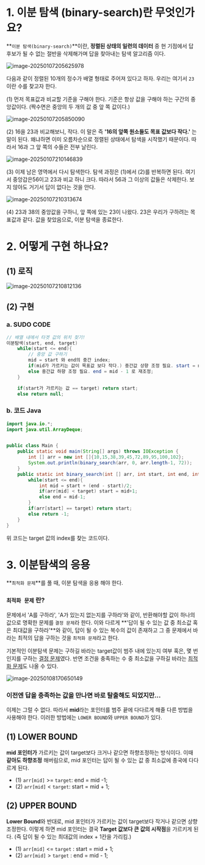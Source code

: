 # 1. 이분 탐색 (binary-search)란 무엇인가요?

**`이분 탐색(binary-search)`**이란, **정렬된 상태의 일련의 데이터** 중 현 기점에서 답 후보가 될 수 없는 절반을 삭제해가며 답을 찾아내는 탐색 알고리즘 이다. 

![image-20250107205625978](../../../../Documents/GitHub/dalcheonroadhead-github-blog/dalcheonroadhead.github.io/images/022_이분탐색/image-20250107205625978.png)

다음과 같이 정렬된 10개의 정수가 배열 형태로 주어져 있다고 하자. 우리는 여기서 `23`이란 수를 찾고자 한다.

(1) 먼저 목표값과 비교할 기준을 구해야 한다. 기준은 항상 값을 구해야 하는 구간의 중앙값이다. (짝수면은 중앙의 두 개의 값 중 앞 쪽 값이다.)

![image-20250107205850090](../../../../Documents/GitHub/dalcheonroadhead-github-blog/dalcheonroadhead.github.io/images/022_이분탐색/image-20250107205850090.png)

(2) 16을 23과 비교해보니, 작다. 이 말은 즉 **'16의 앞쪽 원소들도 목표 값보다 작다.'** 는 말이 된다. 왜냐하면 이미 오름차순으로 정렬된 상태에서 탐색을 시작했기 때문이다. 따라서 16과 그 앞 쪽의 수들은 전부 날린다. 

![image-20250107210146839](../../../../Documents/GitHub/dalcheonroadhead-github-blog/dalcheonroadhead.github.io/images/022_이분탐색/image-20250107210146839.png)

(3) 이제 남은 영역에서 다시 탐색한다. 탐색 과정은 (1)에서 (2)를 반복하면 된다. 여기서 중앙갑은56이고 23과 비교 하니 크다. 따라서 56과 그 이상의 값들은 삭제한다. 보지 않아도 거기서 답이 없다는 것을 안다.

![image-20250107210313674](../../../../Documents/GitHub/dalcheonroadhead-github-blog/dalcheonroadhead.github.io/images/022_이분탐색/image-20250107210313674.png)

(4) 23과 38의 중앙값을 구하니, 앞 쪽에 있는 23이 나왔다. 23은 우리가 구하려는 목표값과 같다. 값을 찾았음으로, 이분 탐색을 종료한다.

# 2. 어떻게 구현 하나요?

## (1) 로직

![image-20250107210812136](../../../../Documents/GitHub/dalcheonroadhead-github-blog/dalcheonroadhead.github.io/images/022_이분탐색/image-20250107210812136.png)

## (2) 구현  

### a. SUDO CODE

```java
// 배열 내에서 타겟 값의 위치 찾기!
이분탐색(start, end, target)
    while(start <= end){
        // 중앙 값 구하기
        mid = start 와 end의 중간 index;
        if(mid가 가르키는 값이 목표값 보다 작다.) 중간값 상향 조정 필요. start = mid + 1 로 재조정;
        else 중간값 하향 조정 필요. end = mid - 1 로 재조정;
    }

	if(start가 가르키는 값 == target) return start;
	else return null;
```

### b. 코드 Java

```java
import java.io.*;
import java.util.ArrayDeque;


public class Main {
    public static void main(String[] args) throws IOException {
        int [] arr = new int []{10,15,38,39,45,72,89,95,100,102};
        System.out.println(binary_search(arr, 0, arr.length-1, 72));
    }
    public static int binary_search(int [] arr, int start, int end, int target){
        while(start <= end){
            int mid = start + (end - start)/2;
            if(arr[mid] < target) start = mid+1;
            else end = mid-1;
        }
        if(arr[start] == target) return start;
        else return -1;
    }
}
```

위 코드는 target 값의 index를 찾는 코드이다.

# 3. 이분탐색의 응용 

**`최적화 문제`**를 풀 때, 이분 탐색을 응용 해야 한다.

### `최적화 문제` 란?

문제에서 'A를 구하라', 'A가 있는지 없는지를 구하라'와 같이, 반환해야할 값이 하나의 값으로 명확한 문제를 `결정 문제`라 한다. 이와 다르게 **'답이 될 수 있는 값 중 최소값 혹은 최대값을 구하라'**와 같이, 답이 될 수 있는 복수의 값이 존재하고 그 중 문제에서 바라는 최적의 답을 구하는 것을 `최적화 문제`라고 한다.

기본적인 이분탐색 문제는 구하길 바라는 target값이 범주 내에 있는지 여부 혹은, 몇 번인지를 구하는 <u>결정 문제</u>였다. 반면 조건을 충족하는 수 중 최소값을 구하길 바라는 <u>최적화 문제</u>도 나올 수 있다.

![image-20250108170650149](../../../../Documents/GitHub/dalcheonroadhead-github-blog/dalcheonroadhead.github.io/images/022_이분탐색/image-20250108170650149.png)

### 이전엔 답을 충족하는 값을 만나면 바로 탈출해도 되었지만...

이제는 그럴 수 없다. 따라서 **mid**라는 포인터를 범주 끝에 다다르게 해줄 다른 방법을 사용해야 한다. 이러한 방법에는 `LOWER BOUND`와 `UPPER BOUND`가 있다.

## (1) LOWER BOUND

**mid 포인터가** 가르키는 값이 target보다 크거나 같으면 하향조정하는 방식이다. 이때 **같아도 하향조정** 해버림으로, mid 포인터는 답이 될 수 있는 값 중 최소값에 종국에 다다르게 된다.

- (1) `arr[mid]` >= `target`:  end = mid -1;
- (2) `arr[mid]` < `target`: start = mid + 1;

## (2) UPPER BOUND

**Lower Bound**와 반대로, mid 포인터가 가르키는 값이 target보다 작거나 같으면 상향조정한다. 이렇게 하면 mid 포인터는 결국 **Target 값보다 큰 값의 시작점**을 가르키게 된다. (즉 답이 될 수 있는 최대값의 index + 1칸을 가리킴.)

- (1) `arr[mid]` <= `target` : start = mid + 1;
- (2) `arr[mid]` > `target` : end = mid - 1;







